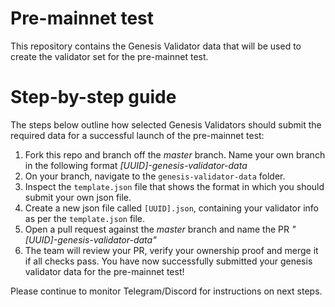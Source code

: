 # Pre-mainnet test
This repository contains the Genesis Validator data that will be used to create the validator set for the pre-mainnet test.

# Step-by-step guide
The steps below outline how selected Genesis Validators should submit the required data for a successful launch of the pre-mainnet test:

1. Fork this repo and branch off the *master* branch. Name your own branch in the following format *[UUID]-genesis-validator-data*
2. On your branch, navigate to the `genesis-validator-data` folder.
3. Inspect the `template.json` file that shows the format in which you should submit your own json file.
4. Create a new json file called `[UUID].json`, containing your validator info as per the `template.json` file.
5. Open a pull request against the *master* branch and name the PR *"[UUID]-genesis-validator-data"*
6. The team will review your PR, verify your ownership proof and merge it if all checks pass. You have now successfully submitted your genesis validator data for the pre-mainnet test!

Please continue to monitor Telegram/Discord for instructions on next steps.
